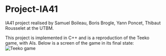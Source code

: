 # Project-IA41

IA41 project realised by Samuel Boileau, Boris Brogle, Yann Poncet, Thibaut Rousselet at the UTBM.

This project is implemented in C++ and is a reproduction of the Teeko game, with AIs. Below is a screen of the game in its final state:
![Teeko game](https://i.imgur.com/t2m7A0Z.png)

